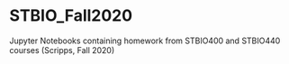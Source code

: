 # STBIO_Fall2020
Jupyter Notebooks containing homework from STBIO400 and STBIO440 courses (Scripps, Fall 2020)
